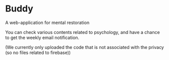 # Buddy

A web-application for mental restoration

You can check various contents related to psychology, and have a chance to get the weekly email notification.

(We currently only uploaded the code that is not associated with the privacy (so no files related to firebase))
